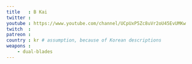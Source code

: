 ```yaml
---
title   : B Kai
twitter :
youtube : https://www.youtube.com/channel/UCpUxP5Zc8uVr2oU45EvUMKw
twitch  :
patreon :
country : kr # assumption, because of Korean descriptions
weapons :
    - dual-blades
---
```

